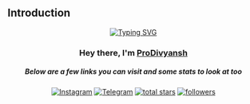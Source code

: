 ## Introduction
<p align="center">
<a href="https://git.io/typing-svg"><img src="https://readme-typing-svg.demolab.com?font=Poppins&pause=1000&color=F7F7F7&random=false&width=435&lines=%F0%9F%91%8B+I'm+a+passionate+developer;Honing+my+skills+in+HTML%2C+CSS%2C+JS+etc.+;A+future+full-stack+developer+in+the+making!" alt="Typing SVG" /></a>
</p>
<h3 align="center">Hey there, I'm <a href="https://github.com/Prodivyansh">ProDivyansh</a></h3>
<h5 align="center">Below are a few links you can visit and some stats to look at too</h5>
<p align="center">
  <a href="https://www.instagram.com/divyansh_jindal9_/"><img alt="Instagram" title="instagram" src="https://img.shields.io/badge/-Instagram-405DE6?style=for-the-badge&logo=Instagram&logoColor=white"/></a>
  <a href="https://discord.gg/79ucHtZn5w"><img alt="Telegram" title="telegram" src="https://img.shields.io/badge/-Telegram-229ED9?style=for-the-badge&logo=Telegram&logoColor=white"/></a>
  <a href="https://github.com/ProDivynash?tab=repositories&sort=stargazers">
    <img alt="total stars" title="Total stars on GitHub" src="https://custom-icon-badges.demolab.com/github/stars/ProDivyansh?color=B8B92B&style=for-the-badge&labelColor=959532&logo=star"/></a>
  <a href="https://github.com/ProDivyansh"><img alt="followers" title="Follow me on Github" src="https://img.shields.io/github/followers/ProDivyansh?color=236ad3&style=for-the-badge&logo=github&label=Follow"/></a>
</p>
